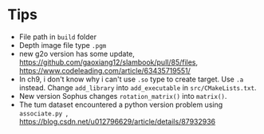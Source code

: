 # Tips

- File path in `build` folder
- Depth image file type `.pgm`
- new g2o version has some update, https://github.com/gaoxiang12/slambook/pull/85/files, https://www.codeleading.com/article/63435719551/
- In ch9, i don't know why i can't use `.so` type to create target. Use `.a` instead. Change `add_library` into `add_executable` in `src/CMakeLists.txt`. 
- New version Sophus  changes `rotation_matrix()` into `matrix()`.
- The tum dataset encountered a python version problem using `associate.py `, https://blog.csdn.net/u012796629/article/details/87932936

